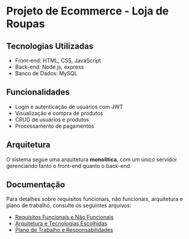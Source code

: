 # Projeto de Ecommerce - Loja de Roupas

## Tecnologias Utilizadas
- Front-end: HTML, CSS, JavaScript
- Back-end: Node.js, express
- Banco de Dados: MySQL

## Funcionalidades
- Login e autenticação de usuários com JWT
- Visualização e compra de produtos
- CRUD de usuários e produtos
- Processamento de pagamentos

## Arquitetura
O sistema segue uma arquitetura **monolítica**, com um único servidor gerenciando tanto o front-end quanto o back-end.

## Documentação
Para detalhes sobre requisitos funcionais, não funcionais, arquitetura e plano de trabalho, consulte os seguintes arquivos:
- [Requisitos Funcionais e Não Funcionais](docs/requisitos.md)
- [Arquitetura e Tecnologias Escolhidas](docs/arquitetura.md)
- [Plano de Trabalho e Responsabilidades](docs/plano_trabalho.md)